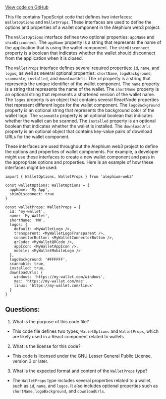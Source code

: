 [View code on GitHub](https://github.com/alephium/alephium-web3/packages/web3-react/src/wallets/wallet.ts)

This file contains TypeScript code that defines two interfaces: `WalletOptions` and `WalletProps`. These interfaces are used to define the options and properties of a wallet component in the Alephium web3 project.

The `WalletOptions` interface defines two optional properties: `appName` and `shimDisconnect`. The `appName` property is a string that represents the name of the application that is using the wallet component. The `shimDisconnect` property is a boolean that indicates whether the wallet should disconnect from the application when it is closed.

The `WalletProps` interface defines several required properties: `id`, `name`, and `logos`, as well as several optional properties: `shortName`, `logoBackground`, `scannable`, `installed`, and `downloadUrls`. The `id` property is a string that represents the unique identifier of the wallet component. The `name` property is a string that represents the name of the wallet. The `shortName` property is an optional string that represents a shortened version of the wallet name. The `logos` property is an object that contains several ReactNode properties that represent different logos for the wallet component. The `logoBackground` property is an optional string that represents the background color of the wallet logo. The `scannable` property is an optional boolean that indicates whether the wallet can be scanned. The `installed` property is an optional boolean that indicates whether the wallet is installed. The `downloadUrls` property is an optional object that contains key-value pairs of download URLs for the wallet component.

These interfaces are used throughout the Alephium web3 project to define the options and properties of wallet components. For example, a developer might use these interfaces to create a new wallet component and pass in the appropriate options and properties. Here is an example of how these interfaces might be used:

```
import { WalletOptions, WalletProps } from 'alephium-web3'

const walletOptions: WalletOptions = {
  appName: 'My App',
  shimDisconnect: true
}

const walletProps: WalletProps = {
  id: 'my-wallet',
  name: 'My Wallet',
  shortName: 'MW',
  logos: {
    default: <MyWalletLogo />,
    transparent: <MyWalletLogoTransparent />,
    connectorButton: <MyWalletConnectorButton />,
    qrCode: <MyWalletQRCode />,
    appIcon: <MyWalletAppIcon />,
    mobile: <MyWalletMobileLogo />
  },
  logoBackground: '#FFFFFF',
  scannable: true,
  installed: true,
  downloadUrls: {
    windows: 'https://my-wallet.com/windows',
    mac: 'https://my-wallet.com/mac',
    linux: 'https://my-wallet.com/linux'
  }
}
```
## Questions: 
 1. What is the purpose of this code file?
- This code file defines two types, `WalletOptions` and `WalletProps`, which are likely used in a React component related to wallets.

2. What is the license for this code?
- This code is licensed under the GNU Lesser General Public License, version 3 or later.

3. What is the expected format and content of the `WalletProps` type?
- The `WalletProps` type includes several properties related to a wallet, such as `id`, `name`, and `logos`. It also includes optional properties such as `shortName`, `logoBackground`, and `downloadUrls`.